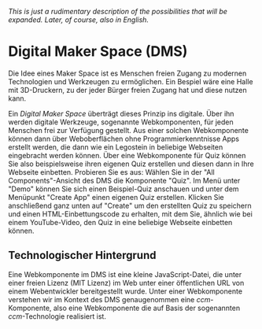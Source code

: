 _This is just a rudimentary description of the possibilities that will be expanded. Later, of course, also in English._

# Digital Maker Space (DMS)
Die Idee eines Maker Space ist es Menschen freien Zugang zu modernen Technologien und Werkzeugen zu ermöglichen. Ein Bespiel wäre eine Halle mit 3D-Druckern, zu der jeder Bürger freien Zugang hat und diese nutzen kann.

Ein _Digital Maker Space_ überträgt dieses Prinzip ins digitale. Über ihn werden digitale Werkzeuge, sogenannte Webkomponenten, für jeden Menschen frei zur Verfügung gestellt. Aus einer solchen Webkomponente können dann über Weboberflächen ohne Programmierkenntnisse Apps erstellt werden, die dann wie ein Legostein in beliebige Webseiten eingebracht werden können. Über eine Webkomponente für Quiz können Sie also beispielsweise ihren eigenen Quiz erstellen und diesen dann in Ihre Webseite einbetten. Probieren Sie es aus: Wählen Sie in der "All Components"-Ansicht des DMS die Komponente "Quiz". Im Menü unter "Demo" können Sie sich einen Beispiel-Quiz anschauen und unter dem Menüpunkt "Create App" einen eigenen Quiz erstellen. Klicken Sie anschließend ganz unten auf "Create" um den erstellten Quiz zu speichern und einen HTML-Einbettungscode zu erhalten, mit dem Sie, ähnlich wie bei einem YouTube-Video, den Quiz in eine beliebige Webseite einbetten können.

## Technologischer Hintergrund
Eine Webkomponente im DMS ist eine kleine JavaScript-Datei, die unter einer freien Lizenz (MIT Lizenz) im Web unter einer öffentlichen URL von einem Webentwickler bereitgestellt wurde. Unter einer Webkomponente verstehen wir im Kontext des DMS genaugenommen eine _ccm_-Komponente, also eine Webkomponente die auf Basis der sogenannten _ccm_-Technologie realisiert ist.
